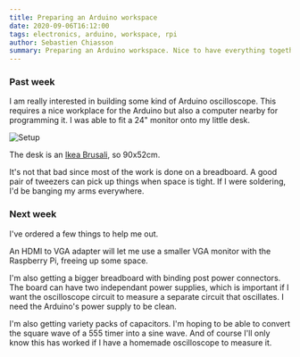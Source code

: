 ```yaml
---
title: Preparing an Arduino workspace
date: 2020-09-06T16:12:00
tags: electronics, arduino, workspace, rpi
author: Sebastien Chiasson
summary: Preparing an Arduino workspace. Nice to have everything together.
---
```


### Past week

I am really interested in building some kind of Arduino oscilloscope. This requires a nice workplace for the Arduino but also a computer nearby for programming it. I was able to fit a 24" monitor onto my little desk.

![Setup]({attach}20200905_115309.jpg)

The desk is an [Ikea Brusali](https://www.ikea.com/ca/en/p/brusali-desk-brown-30302299/), so 90x52cm.

It's not that bad since most of the work is done on a breadboard. A good pair of tweezers can pick up things when space is tight. If I were soldering, I'd be banging my arms everywhere.

### Next week

I've ordered a few things to help me out.

An HDMI to VGA adapter will let me use a smaller VGA monitor with the Raspberry Pi, freeing up some space.

I'm also getting a bigger breadboard with binding post power connectors. The board can have two independant power supplies, which is important if I want the oscilloscope circuit to measure a separate circuit that oscillates. I need the Arduino's power supply to be clean.

I'm also getting variety packs of capacitors. I'm hoping to be able to convert the square wave of a 555 timer into a sine wave. And of course I'll only know this has worked if I have a homemade oscilloscope to measure it.

